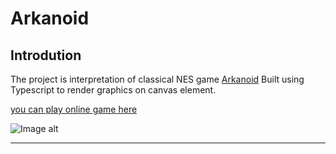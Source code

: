 # Arkanoid

    
## Introdution
The project is interpretation of classical NES game [Arkanoid](https://en.wikipedia.org/wiki/Arkanoid)
Built using Typescript to render graphics on canvas element.

[you can play online game here](https://en.wikipedia.org/wiki/Arkanoid)

![Image alt](https://github.com/YuryYuhno/WPF_Presentation/blob/master/Images/Calculator.png)

___


